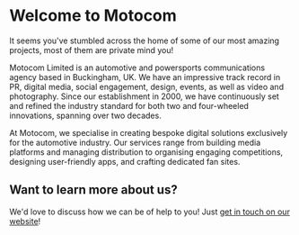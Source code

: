 # Welcome to Motocom

It seems you've stumbled across the home of some of our most amazing projects, most of them are private mind you!

Motocom Limited is an automotive and powersports communications agency based in Buckingham, UK. We have an impressive track record in PR, digital media, social engagement, design, events, as well as video and photography. Since our establishment in 2000, we have continuously set and refined the industry standard for both two and four-wheeled innovations, spanning over two decades.

At Motocom, we specialise in creating bespoke digital solutions exclusively for the automotive industry. Our services range from building media platforms and managing distribution to organising engaging competitions, designing user-friendly apps, and crafting dedicated fan sites.


## Want to learn more about us?

We'd love to discuss how we can be of help to you! Just [get in touch on our website](https://motocom.co.uk/contact)!
